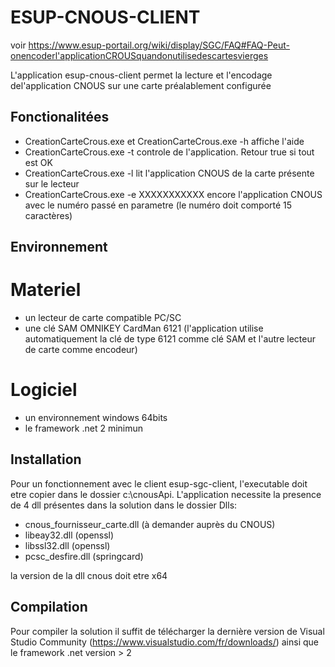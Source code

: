 ﻿ESUP-CNOUS-CLIENT
=================

voir https://www.esup-portail.org/wiki/display/SGC/FAQ#FAQ-Peut-onencoderl'applicationCROUSquandonutilisedescartesvierges

L'application esup-cnous-client permet la lecture et l'encodage del'application CNOUS sur une carte préalablement configurée

## Fonctionalitées

- CreationCarteCrous.exe et CreationCarteCrous.exe -h affiche l'aide
- CreationCarteCrous.exe -t controle de l'application. Retour true si tout est OK
- CreationCarteCrous.exe -l lit l'application CNOUS de la carte présente sur le lecteur
- CreationCarteCrous.exe -e XXXXXXXXXXX encore l'application CNOUS avec le numéro passé en parametre (le numéro doit comporté 15 caractères)

## Environnement

# Materiel

- un lecteur de carte compatible PC/SC
- une clé SAM OMNIKEY CardMan 6121 (l'application utilise automatiquement la clé de type 6121 comme clé SAM et l'autre lecteur de carte comme encodeur)

# Logiciel

- un environnement windows 64bits
- le framework .net 2 minimun

## Installation

Pour un fonctionnement avec le client esup-sgc-client, l'executable doit etre copier dans le dossier c:\cnousApi.
L'application necessite la presence de 4 dll présentes dans la solution dans le dossier Dlls:
- cnous_fournisseur_carte.dll (à demander auprès du CNOUS)
- libeay32.dll (openssl)
- libssl32.dll (openssl)
- pcsc_desfire.dll (springcard)

la version de la dll cnous doit etre x64

## Compilation

Pour compiler la solution il suffit de télécharger la dernière version de Visual Studio Community (https://www.visualstudio.com/fr/downloads/) ainsi que le framework .net version > 2


